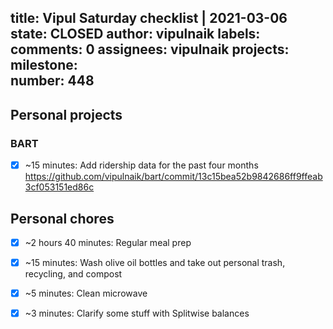 title:	Vipul Saturday checklist | 2021-03-06
state:	CLOSED
author:	vipulnaik
labels:	
comments:	0
assignees:	vipulnaik
projects:	
milestone:	
number:	448
--
## Personal projects

### BART

- [x] ~15 minutes: Add ridership data for the past four months https://github.com/vipulnaik/bart/commit/13c15bea52b9842686ff9ffeab3cf053151ed86c

## Personal chores

- [x] ~2 hours 40 minutes: Regular meal prep
- [x] ~15 minutes: Wash olive oil bottles and take out personal trash, recycling, and compost
- [x] ~5 minutes: Clean microwave
- [x] ~3 minutes: Clarify some stuff with Splitwise balances 

